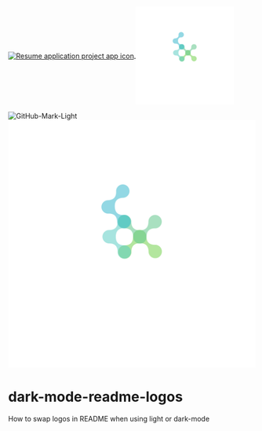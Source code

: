 <a href="https://polypheny.org/">
    <img align="center" width="200" height="200" src="https://raw.githubusercontent.com/polypheny/Admin/master/Logo/logo-transparent.png#gh-dark-mode-only" alt="Resume application project app icon">
    <img align="center" width="200" height="200" src="https://raw.githubusercontent.com/polypheny/Admin/master/Logo/logo-white-text.png#gh-dark-mode-only" alt="Resume application project app icon">
</a>


![GitHub-Mark-Light](https://raw.githubusercontent.com/polypheny/Admin/master/Logo/logo-transparent.png)![GitHub-Mark-Dark](https://raw.githubusercontent.com/polypheny/Admin/master/Logo/logo-white-text.png)

# dark-mode-readme-logos
How to swap logos in README when using light or dark-mode 


